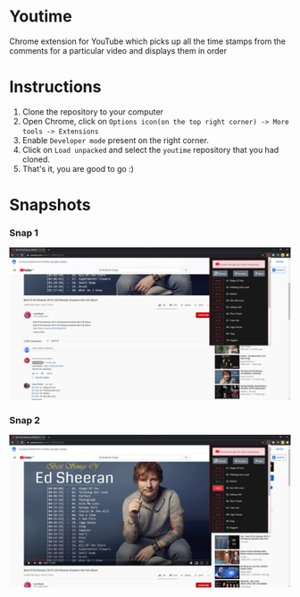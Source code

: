 # Youtime
Chrome extension for YouTube which picks up all the time stamps from the comments for a particular video and displays them in order

# Instructions
1. Clone the repository to your computer
2. Open Chrome, click on ```Options icon(on the top right corner) -> More tools -> Extensions```
3. Enable ```Developer mode``` present on the right corner.
4. Click on ```Load unpacked``` and select the ```youtime``` repository that you had cloned.
5. That's it, you are good to go :)

# Snapshots
### Snap 1
![Snap 1](https://github.com/AshwathVS/youtime/blob/master/Snap1.jpg)

### Snap 2
![Snap 2](https://github.com/AshwathVS/youtime/blob/master/Snap2.jpg)
